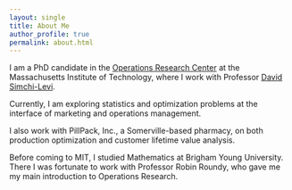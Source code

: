 ```yaml
---
layout: single
title: About Me
author_profile: true
permalink: about.html
---
```


I am a PhD candidate in the [Operations Research Center](http://orc.mit.edu/) at the Massachusetts Institute of Technology, where I work with Professor [David Simchi-Levi](http://slevi1.mit.edu/).

Currently, I am exploring statistics and optimization problems at the interface of marketing and operations management.

I also work with PillPack, Inc., a Somerville-based pharmacy, on both production optimization and customer lifetime value analysis.

Before coming to MIT, I studied Mathematics at Brigham Young University. There I was fortunate to work with Professor Robin Roundy, who gave me my main introduction to Operations Research.

[comment]: <> (P.S. If you don't know whether you know what "Operations Research" is, check out my blog post: )
